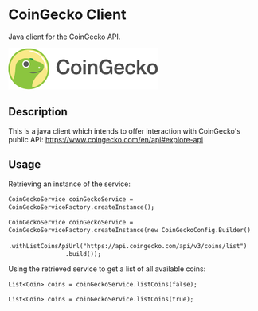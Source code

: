 # CoinGecko Client

Java client for the CoinGecko API.

![Alt text](coingecko.png "https://coingecko.com/")

## Description

This is a java client which intends to offer interaction with CoinGecko's public
API: https://www.coingecko.com/en/api#explore-api

## Usage

Retrieving an instance of the service:

```
CoinGeckoService coinGeckoService = CoinGeckoServiceFactory.createInstance();
```

```
CoinGeckoService coinGeckoService = CoinGeckoServiceFactory.createInstance(new CoinGeckoConfig.Builder()
                .withListCoinsApiUrl("https://api.coingecko.com/api/v3/coins/list")
                .build());
```

Using the retrieved service to get a list of all available coins:

```
List<Coin> coins = coinGeckoService.listCoins(false);
```

```
List<Coin> coins = coinGeckoService.listCoins(true);
```